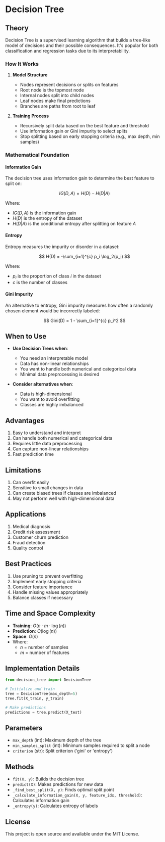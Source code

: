 # Decision Tree

## Theory

Decision Tree is a supervised learning algorithm that builds a tree-like model of decisions and their possible consequences. It's popular for both classification and regression tasks due to its interpretability.

### How It Works

1. **Model Structure**
   - Nodes represent decisions or splits on features
   - Root node is the topmost node
   - Internal nodes split into child nodes
   - Leaf nodes make final predictions
   - Branches are paths from root to leaf

2. **Training Process**
   - Recursively split data based on the best feature and threshold
   - Use information gain or Gini impurity to select splits
   - Stop splitting based on early stopping criteria (e.g., max depth, min samples)

### Mathematical Foundation

#### Information Gain
The decision tree uses information gain to determine the best feature to split on:

$$
IG(D, A) = H(D) - H(D|A)
$$

Where:
- $IG(D, A)$ is the information gain
- $H(D)$ is the entropy of the dataset
- $H(D|A)$ is the conditional entropy after splitting on feature $A$

#### Entropy
Entropy measures the impurity or disorder in a dataset:

$$
H(D) = -\sum_{i=1}^{c} p_i \log_2(p_i)
$$

Where:
- $p_i$ is the proportion of class $i$ in the dataset
- $c$ is the number of classes

#### Gini Impurity
An alternative to entropy, Gini impurity measures how often a randomly chosen element would be incorrectly labeled:

$$
Gini(D) = 1 - \sum_{i=1}^{c} p_i^2
$$

## When to Use

- **Use Decision Trees when**:
  - You need an interpretable model
  - Data has non-linear relationships
  - You want to handle both numerical and categorical data
  - Minimal data preprocessing is desired

- **Consider alternatives when**:
  - Data is high-dimensional
  - You want to avoid overfitting
  - Classes are highly imbalanced

## Advantages

1. Easy to understand and interpret
2. Can handle both numerical and categorical data
3. Requires little data preprocessing
4. Can capture non-linear relationships
5. Fast prediction time

## Limitations

1. Can overfit easily
2. Sensitive to small changes in data
3. Can create biased trees if classes are imbalanced
4. May not perform well with high-dimensional data

## Applications

1. Medical diagnosis
2. Credit risk assessment
3. Customer churn prediction
4. Fraud detection
5. Quality control

## Best Practices

1. Use pruning to prevent overfitting
2. Implement early stopping criteria
3. Consider feature importance
4. Handle missing values appropriately
5. Balance classes if necessary

## Time and Space Complexity

- **Training**: $O(n \cdot m \cdot \log(n))$
- **Prediction**: $O(\log(n))$
- **Space**: $O(n)$
- Where:
  - $n$ = number of samples
  - $m$ = number of features

## Implementation Details

```python
from decision_tree import DecisionTree

# Initialize and train
tree = DecisionTree(max_depth=5)
tree.fit(X_train, y_train)

# Make predictions
predictions = tree.predict(X_test)
```

## Parameters

- `max_depth` (int): Maximum depth of the tree
- `min_samples_split` (int): Minimum samples required to split a node
- `criterion` (str): Split criterion ('gini' or 'entropy')

## Methods

- `fit(X, y)`: Builds the decision tree
- `predict(X)`: Makes predictions for new data
- `_find_best_split(X, y)`: Finds optimal split point
- `_calculate_information_gain(X, y, feature_idx, threshold)`: Calculates information gain
- `_entropy(y)`: Calculates entropy of labels

## License

This project is open source and available under the MIT License.
